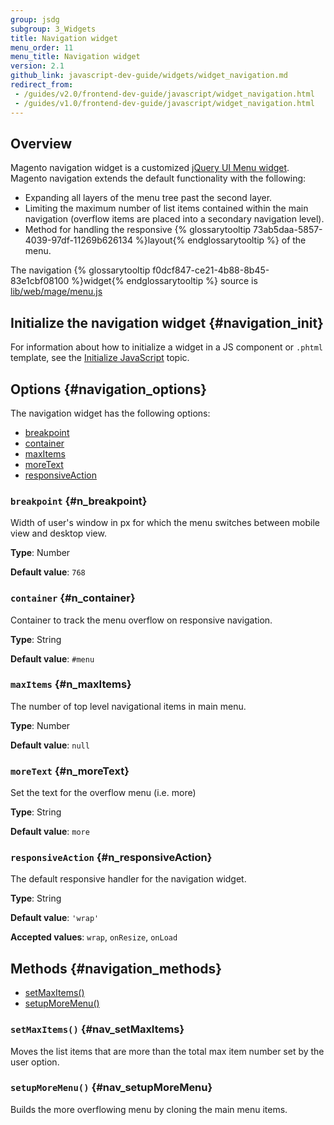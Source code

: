 ```yaml
---
group: jsdg
subgroup: 3_Widgets
title: Navigation widget
menu_order: 11
menu_title: Navigation widget
version: 2.1
github_link: javascript-dev-guide/widgets/widget_navigation.md
redirect_from:
 - /guides/v2.0/frontend-dev-guide/javascript/widget_navigation.html
 - /guides/v1.0/frontend-dev-guide/javascript/widget_navigation.html
---
```


## Overview
Magento navigation widget is a customized <a href="http://api.jqueryui.com/menu/" target="_blank">jQuery UI Menu widget</a>. Magento navigation extends the default functionality with the following:
<ul>
<li>Expanding all layers of the menu tree past the second layer.</li>
<li>Limiting the maximum number of list items contained within the main navigation (overflow items are placed into a secondary navigation level).</li>
<li>Method for handling the responsive {% glossarytooltip 73ab5daa-5857-4039-97df-11269b626134 %}layout{% endglossarytooltip %} of the menu.</li>
</ul>

The navigation {% glossarytooltip f0dcf847-ce21-4b88-8b45-83e1cbf08100 %}widget{% endglossarytooltip %} source is <a href="{{ site.mage2000url }}lib/web/mage/menu.js" target="_blank">lib/web/mage/menu.js</a>

## Initialize the navigation widget {#navigation_init}
For information about how to initialize a widget in a JS component or `.phtml` template, see the <a href="{{ page.baseurl }}/javascript-dev-guide/javascript/js_init.html" target="_blank">Initialize JavaScript</a> topic.

## Options {#navigation_options}
The navigation widget has the following options:
<ul>
<li><a href="#n_breakpoint">breakpoint</a></li>
<li><a href="#n_container">container</a></li>
<li><a href="#n_maxItems">maxItems</a></li>
<li><a href="#n_moreText">moreText</a></li>
<li><a href="#n_responsiveAction">responsiveAction</a></li>
</ul>

### <code>breakpoint</code> {#n_breakpoint}

Width of user's window in px for which the menu switches between mobile view and desktop view.

**Type**: Number

**Default value**: `768`

### <code>container</code> {#n_container}

Container to track the menu overflow on responsive navigation.

**Type**: String

**Default value**: `#menu`

### <code>maxItems</code> {#n_maxItems}

The number of top level navigational items in main menu.

**Type**: Number

**Default value**: `null`

### <code>moreText</code> {#n_moreText}

Set the text for the overflow menu (i.e. more)

**Type**: String

**Default value**: `more`

### <code>responsiveAction</code> {#n_responsiveAction}

The default responsive handler for the navigation widget.

**Type**: String

**Default value**: `'wrap'`

**Accepted values**: `wrap`, `onResize`, `onLoad`


## Methods {#navigation_methods}
<ul>
<li><a href="#nav_setMaxItems">setMaxItems()</a></li>
<li><a href="#nav_setupMoreMenu">setupMoreMenu()</a></li>
</ul>


### <code>setMaxItems()</code> {#nav_setMaxItems}
Moves the list items that are more than the total max item number set by the user option.

### <code>setupMoreMenu()</code> {#nav_setupMoreMenu}
Builds the more overflowing menu by cloning the main menu items.

